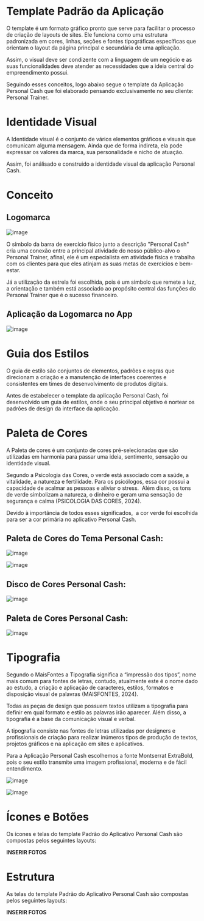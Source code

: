 # Template Padrão da Aplicação

O template é um formato gráfico pronto que serve para facilitar o processo de criação de layouts de sites. Ele funciona como uma estrutura padronizada em cores, linhas, seções e fontes tipográficas específicas que orientam o layout da página principal e secundária de uma aplicação.

Assim, o visual deve ser condizente com a linguagem de um negócio e as suas funcionalidades deve atender as necessidades que a ideia central do empreendimento possui.

Seguindo esses conceitos, logo abaixo segue o template da Aplicação Personal Cash que foi elaborado pensando exclusivamente no seu cliente: Personal Trainer.

# Identidade Visual

A Identidade visual é o conjunto de vários elementos gráficos e visuais que comunicam alguma mensagem. Ainda que de forma indireta, ela pode expressar os valores da marca, sua personalidade e nicho de atuação.

Assim, foi análisado e construido a identidade visual da aplicação Personal Cash.

# Conceito

## Logomarca

![image](https://github.com/ICEI-PUC-Minas-PMV-ADS/ads-2024-1-e3-proj-mov-t5-personalcash/assets/126628545/9a750b48-b7b4-4e18-895f-99cea49c3ab6)

O símbolo da barra de exercício físico junto a descrição "Personal Cash" cria uma conexão entre a principal atividade do nosso público-alvo o Personal Trainer, afinal, ele é um especialista em atividade física e trabalha com os clientes para que eles atinjam as suas metas de exercícios e bem-estar.

Já a utilização da estrela foi escolhida, pois é um símbolo que remete a luz, a orientação e também está associado ao propósito central das funções do Personal Trainer que é o sucesso financeiro.

## Aplicação da Logomarca no App

![image](https://github.com/ICEI-PUC-Minas-PMV-ADS/ads-2024-1-e3-proj-mov-t5-personalcash/assets/126628545/646c2bf5-7f86-4774-b24d-c5a60873b24e)

# Guia dos Estilos

O guia de estilo são conjuntos de elementos, padrões e regras que direcionam a criação e a manutenção de interfaces coerentes e consistentes em times de desenvolvimento de produtos digitais.

Antes de estabelecer o template da aplicação Personal Cash, foi desenvolvido um guia de estilos, onde o seu principal objetivo é nortear os padrões de design da interface da aplicação.

# Paleta de Cores 

A Paleta de cores é um conjunto de cores pré-selecionadas que são utilizadas em harmonia para passar uma ideia, sentimento, sensação ou identidade visual.

Segundo a Psicologia das Cores, o verde está associado com a saúde, a vitalidade, a natureza e fertilidade. Para os psicólogos, essa cor possui a capacidade de acalmar as pessoas e aliviar o stress.  Além disso, os tons de verde simbolizam a natureza, o dinheiro e geram uma sensação de segurança e calma (PSICOLOGIA DAS CORES, 2024).

Devido à importância de todos esses significados,  a cor verde foi escolhida para ser a cor primária no aplicativo Personal Cash.

## Paleta de Cores do Tema Personal Cash:

![image](https://github.com/ICEI-PUC-Minas-PMV-ADS/ads-2024-1-e3-proj-mov-t5-personalcash/assets/126628545/22c39744-e624-4f3e-abb2-e71a354b922d)

![image](https://github.com/ICEI-PUC-Minas-PMV-ADS/ads-2024-1-e3-proj-mov-t5-personalcash/assets/126628545/d331321d-ba61-44c0-80d6-8fa744013a09)

## Disco de Cores Personal Cash:

![image](https://github.com/ICEI-PUC-Minas-PMV-ADS/ads-2024-1-e3-proj-mov-t5-personalcash/assets/126628545/120e89d0-d489-4003-95d9-7c8b02f27e3d)

## Paleta de Cores Personal Cash:

![image](https://github.com/ICEI-PUC-Minas-PMV-ADS/ads-2024-1-e3-proj-mov-t5-personalcash/assets/126628545/275041ac-8ca1-42ed-834a-bb0448ee9ef5)

# Tipografia 

Segundo o MaisFontes a Tipografia significa a “impressão dos tipos”, nome mais comum para fontes de letras, contudo, atualmente este é o nome dado ao estudo, a criação e aplicação de caracteres, estilos, formatos e disposição visual de palavras (MAISFONTES, 2024).

Todas as peças de design que possuem textos utilizam a tipografia para definir em qual formato e estilo as palavras irão aparecer. Além disso, a tipografia é a base da comunicação visual e verbal.

A tipografia consiste nas fontes de letras utilizadas por designers e profissionais de criação para realizar inúmeros tipos de produção de textos, projetos gráficos e na aplicação em sites e aplicativos.

Para a Aplicação Personal Cash escolhemos a fonte Montserrat ExtraBold, pois o seu estilo transmite uma imagem profissional, moderna e de fácil entendimento.

![image](https://github.com/ICEI-PUC-Minas-PMV-ADS/ads-2024-1-e3-proj-mov-t5-personalcash/assets/126628545/c8639d9a-cc5e-4767-bbde-8ee7533fb215)

![image](https://github.com/ICEI-PUC-Minas-PMV-ADS/ads-2024-1-e3-proj-mov-t5-personalcash/assets/126628545/7d455d01-e222-4a5b-9642-d500d57a4737)

# Ícones e Botões

Os ícones e telas do template Padrão do Aplicativo Personal Cash são compostas pelos seguintes layouts:

**INSERIR FOTOS**

# Estrutura

As telas do template Padrão do Aplicativo Personal Cash são compostas pelos seguintes layouts:

**INSERIR FOTOS**





